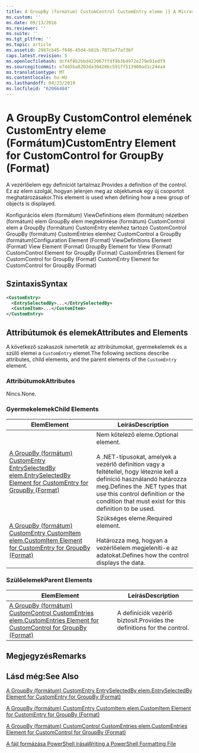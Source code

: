 ```yaml
---
title: A GroupBy (formátum) CustomControl CustomEntry eleme |} A Microsoft Docs
ms.custom: ''
ms.date: 09/13/2016
ms.reviewer: ''
ms.suite: ''
ms.tgt_pltfrm: ''
ms.topic: article
ms.assetid: 2987cb45-f646-45d4-b81b-7871e77af36f
caps.latest.revision: 5
ms.openlocfilehash: dcf4f8b2bbd422067ffdf9b3b4972e279e91edf9
ms.sourcegitcommit: e7445ba8203da304286c591ff513900ad1c244a4
ms.translationtype: MT
ms.contentlocale: hu-HU
ms.lasthandoff: 04/23/2019
ms.locfileid: "62066484"
---
```

# <a name="customentry-element-for-customcontrol-for-groupby-format"></a><span data-ttu-id="cde40-102">A GroupBy CustomControl elemének CustomEntry eleme (Formátum)</span><span class="sxs-lookup"><span data-stu-id="cde40-102">CustomEntry Element for CustomControl for GroupBy (Format)</span></span>

<span data-ttu-id="cde40-103">A vezérlőelem egy definíciót tartalmaz.</span><span class="sxs-lookup"><span data-stu-id="cde40-103">Provides a definition of the control.</span></span> <span data-ttu-id="cde40-104">Ez az elem szolgál, hogyan jelenjen meg az objektumok egy új csoportot meghatározásakor.</span><span class="sxs-lookup"><span data-stu-id="cde40-104">This element is used when defining how a new group of objects is displayed.</span></span>

<span data-ttu-id="cde40-105">Konfigurációs elem (formátum) ViewDefinitions elem (formátum) nézetben (formátum) elem GroupBy elem megtekintése (formátum) CustomControl elem a GroupBy (formátum) CustomEntry elemhez tartozó CustomControl GroupBy (formátum) CustomEntries elemhez CustomControl a GroupBy (formátum)</span><span class="sxs-lookup"><span data-stu-id="cde40-105">Configuration Element (Format) ViewDefinitions Element (Format) View Element (Format) GroupBy Element for View (Format) CustomControl Element for GroupBy (Format) CustomEntries Element for CustomControl for GroupBy (Format) CustomEntry Element for CustomControl for GroupBy (Format)</span></span>

## <a name="syntax"></a><span data-ttu-id="cde40-106">Szintaxis</span><span class="sxs-lookup"><span data-stu-id="cde40-106">Syntax</span></span>

```xml
<CustomEntry>
  <EntrySelectedBy>...</EntrySelectedBy>
  <CustomItem>...</CustomItem>
</CustomEntry>
```

## <a name="attributes-and-elements"></a><span data-ttu-id="cde40-107">Attribútumok és elemek</span><span class="sxs-lookup"><span data-stu-id="cde40-107">Attributes and Elements</span></span>

<span data-ttu-id="cde40-108">A következő szakaszok ismertetik az attribútumokat, gyermekelemek és a szülő elemei a `CustomEntry` elemet.</span><span class="sxs-lookup"><span data-stu-id="cde40-108">The following sections describe attributes, child elements, and the parent elements of the `CustomEntry` element.</span></span>

### <a name="attributes"></a><span data-ttu-id="cde40-109">Attribútumok</span><span class="sxs-lookup"><span data-stu-id="cde40-109">Attributes</span></span>

<span data-ttu-id="cde40-110">Nincs.</span><span class="sxs-lookup"><span data-stu-id="cde40-110">None.</span></span>

### <a name="child-elements"></a><span data-ttu-id="cde40-111">Gyermekelemek</span><span class="sxs-lookup"><span data-stu-id="cde40-111">Child Elements</span></span>

|<span data-ttu-id="cde40-112">Elem</span><span class="sxs-lookup"><span data-stu-id="cde40-112">Element</span></span>|<span data-ttu-id="cde40-113">Leírás</span><span class="sxs-lookup"><span data-stu-id="cde40-113">Description</span></span>|
|-------------|-----------------|
|[<span data-ttu-id="cde40-114">A GroupBy (formátum) CustomEntry EntrySelectedBy elem.</span><span class="sxs-lookup"><span data-stu-id="cde40-114">EntrySelectedBy Element for CustomEntry for GroupBy (Format)</span></span>](./entryselectedby-element-for-customentry-for-groupby-format.md)|<span data-ttu-id="cde40-115">Nem kötelező eleme.</span><span class="sxs-lookup"><span data-stu-id="cde40-115">Optional element.</span></span><br /><br /> <span data-ttu-id="cde40-116">A .NET-típusokat, amelyek a vezérlő definition vagy a feltétellel, hogy léteznie kell a definíció használandó határozza meg.</span><span class="sxs-lookup"><span data-stu-id="cde40-116">Defines the .NET types that use this control definition or the condition that must exist for this definition to be used.</span></span>|
|[<span data-ttu-id="cde40-117">A GroupBy (formátum) CustomEntry CustomItem elem.</span><span class="sxs-lookup"><span data-stu-id="cde40-117">CustomItem Element for CustomEntry for GroupBy (Format)</span></span>](./customitem-element-for-customentry-for-groupby-format.md)|<span data-ttu-id="cde40-118">Szükséges eleme.</span><span class="sxs-lookup"><span data-stu-id="cde40-118">Required element.</span></span><br /><br /> <span data-ttu-id="cde40-119">Határozza meg, hogyan a vezérlőelem megjeleníti-e az adatokat.</span><span class="sxs-lookup"><span data-stu-id="cde40-119">Defines how the control displays the data.</span></span>|

### <a name="parent-elements"></a><span data-ttu-id="cde40-120">Szülőelemek</span><span class="sxs-lookup"><span data-stu-id="cde40-120">Parent Elements</span></span>

|<span data-ttu-id="cde40-121">Elem</span><span class="sxs-lookup"><span data-stu-id="cde40-121">Element</span></span>|<span data-ttu-id="cde40-122">Leírás</span><span class="sxs-lookup"><span data-stu-id="cde40-122">Description</span></span>|
|-------------|-----------------|
|[<span data-ttu-id="cde40-123">A GroupBy (formátum) CustomControl CustomEntries elem.</span><span class="sxs-lookup"><span data-stu-id="cde40-123">CustomEntries Element for CustomControl for GroupBy (Format)</span></span>](./customentries-element-for-customcontrol-for-groupby-format.md)|<span data-ttu-id="cde40-124">A definíciók vezérlő biztosít.</span><span class="sxs-lookup"><span data-stu-id="cde40-124">Provides the definitions for the control.</span></span>|

## <a name="remarks"></a><span data-ttu-id="cde40-125">Megjegyzés</span><span class="sxs-lookup"><span data-stu-id="cde40-125">Remarks</span></span>

## <a name="see-also"></a><span data-ttu-id="cde40-126">Lásd még:</span><span class="sxs-lookup"><span data-stu-id="cde40-126">See Also</span></span>

[<span data-ttu-id="cde40-127">A GroupBy (formátum) CustomEntry EntrySelectedBy elem.</span><span class="sxs-lookup"><span data-stu-id="cde40-127">EntrySelectedBy Element for CustomEntry for GroupBy (Format)</span></span>](./entryselectedby-element-for-customentry-for-groupby-format.md)

[<span data-ttu-id="cde40-128">A GroupBy (formátum) CustomEntry CustomItem elem.</span><span class="sxs-lookup"><span data-stu-id="cde40-128">CustomItem Element for CustomEntry for GroupBy (Format)</span></span>](./customitem-element-for-customentry-for-groupby-format.md)

[<span data-ttu-id="cde40-129">A GroupBy (formátum) CustomControl CustomEntries elem.</span><span class="sxs-lookup"><span data-stu-id="cde40-129">CustomEntries Element for CustomControl for GroupBy (Format)</span></span>](./customentries-element-for-customcontrol-for-groupby-format.md)

[<span data-ttu-id="cde40-130">A fájl formázása PowerShell írása</span><span class="sxs-lookup"><span data-stu-id="cde40-130">Writing a PowerShell Formatting File</span></span>](./writing-a-powershell-formatting-file.md)
